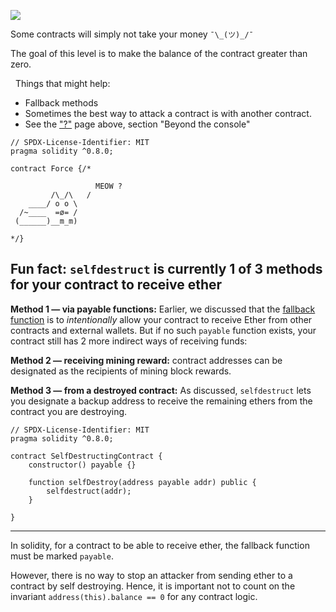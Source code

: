 ![](https://ethernaut.openzeppelin.com/imgs/BigLevel7.svg)

Some contracts will simply not take your money `¯\_(ツ)_/¯`

The goal of this level is to make the balance of the contract greater than zero.

  Things that might help:

- Fallback methods
- Sometimes the best way to attack a contract is with another contract.
- See the ["?"](https://ethernaut.openzeppelin.com/help) page above, section "Beyond the console"

```sol
// SPDX-License-Identifier: MIT
pragma solidity ^0.8.0;

contract Force {/*

                   MEOW ?
         /\_/\   /
    ____/ o o \
  /~____  =ø= /
 (______)__m_m)

*/}
```

## Fun fact: `selfdestruct` is currently 1 of 3 methods for your contract to receive ether

**Method 1 — via payable functions:** Earlier, we discussed that the [fallback function](https://hackernoon.com/ethernaut-lvl-1-walkthrough-how-to-abuse-the-fallback-function-118057b68b56) is to _intentionally_ allow your contract to receive Ether from other contracts and external wallets. But if no such `payable` function exists, your contract still has 2 more indirect ways of receiving funds:

**Method 2 — receiving mining reward:** contract addresses can be designated as the recipients of mining block rewards.

**Method 3 — from a destroyed contract:** As discussed, `selfdestruct` lets you designate a backup address to receive the remaining ethers from the contract you are destroying.

```Solidity
// SPDX-License-Identifier: MIT
pragma solidity ^0.8.0;

contract SelfDestructingContract {
	constructor() payable {}
	
	function selfDestroy(address payable addr) public {
		selfdestruct(addr);
	}

}
```

___
In solidity, for a contract to be able to receive ether, the fallback function must be marked `payable`.

However, there is no way to stop an attacker from sending ether to a contract by self destroying. Hence, it is important not to count on the invariant `address(this).balance == 0` for any contract logic.